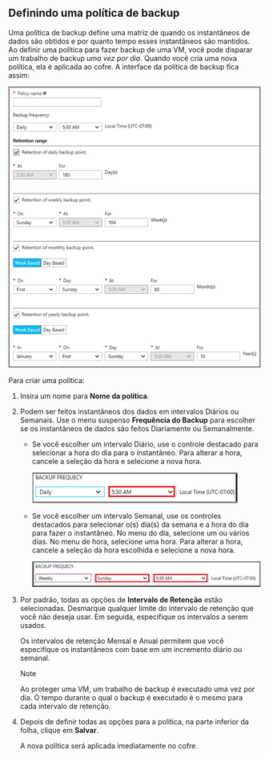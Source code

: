 ## <a name="defining-a-backup-policy"></a>Definindo uma política de backup
Uma política de backup define uma matriz de quando os instantâneos de dados são obtidos e por quanto tempo esses instantâneos são mantidos. Ao definir uma política para fazer backup de uma VM, você pode disparar um trabalho de backup *uma vez por dia*. Quando você cria uma nova política, ela é aplicada ao cofre. A interface da política de backup fica assim:

![Política do backup](./media/backup-create-policy-for-vms/backup-policy.png)

Para criar uma política:

1. Insira um nome para **Nome da política**.
2. Podem ser feitos instantâneos dos dados em intervalos Diários ou Semanais. Use o menu suspenso **Frequência do Backup** para escolher se os instantâneos de dados são feitos Diariamente ou Semanalmente.
   
   * Se você escolher um intervalo Diário, use o controle destacado para selecionar a hora do dia para o instantâneo. Para alterar a hora, cancele a seleção da hora e selecione a nova hora.
     
     ![Política de backup diário](./media/backup-create-policy-for-vms/backup-policy-daily.png) <br/>
   * Se você escolher um intervalo Semanal, use os controles destacados para selecionar o(s) dia(s) da semana e a hora do dia para fazer o instantâneo. No menu do dia, selecione um ou vários dias. No menu de hora, selecione uma hora. Para alterar a hora, cancele a seleção da hora escolhida e selecione a nova hora.
     
     ![Política de backup semanal](./media/backup-create-policy-for-vms/backup-policy-weekly.png)
3. Por padrão, todas as opções de **Intervalo de Retenção** estão selecionadas. Desmarque qualquer limite do intervalo de retenção que você não deseja usar. Em seguida, especifique os intervalos a serem usados.
   
    Os intervalos de retenção Mensal e Anual permitem que você especifique os instantâneos com base em um incremento diário ou semanal.
   
   > [!NOTE]
   > Ao proteger uma VM, um trabalho de backup é executado uma vez por dia. O tempo durante o qual o backup é executado é o mesmo para cada intervalo de retenção.
   > 
   > 
4. Depois de definir todas as opções para a política, na parte inferior da folha, clique em **Salvar**.
   
    A nova política será aplicada imediatamente no cofre.



<!--HONumber=Nov16_HO2-->


